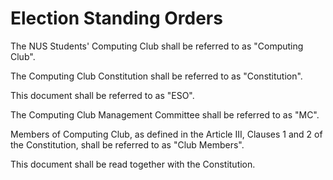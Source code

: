 # Election Standing Orders


The NUS Students' Computing Club shall be referred to as "Computing Club".

The Computing Club Constitution shall be referred to as "Constitution".

This document shall be referred to as "ESO".

The Computing Club Management Committee shall be referred to as "MC".

Members of Computing Club, as defined in the Article III, Clauses 1 and 2 of the Constitution, shall be referred to as "Club Members".

This document shall be read together with the Constitution.

